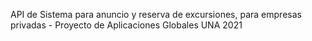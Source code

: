 API de Sistema para anuncio y reserva de excursiones, para empresas privadas - Proyecto de Aplicaciones Globales UNA 2021
